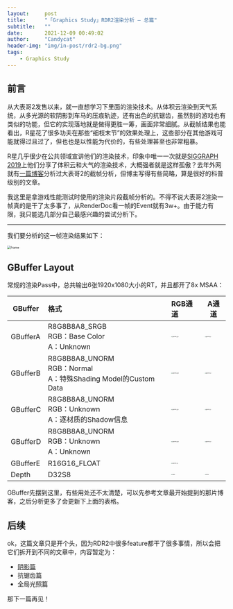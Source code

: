 ```yaml
---
layout:     post
title:      "「Graphics Study」RDR2渲染分析 — 总篇"
subtitle:   ""
date:       2021-12-09 00:49:02
author:     "Candycat"
header-img: "img/in-post/rdr2-bg.png"
tags:
    - Graphics Study
---
```


## 前言

从大表哥2发售以来，就一直想学习下里面的渲染技术。从体积云渲染到天气系统，从多光源的软阴影到车马的压痕轨迹，还有出色的抗锯齿，虽然别的游戏也有类似的功能，但它的实现落地就是做得更胜一筹，画面非常细腻。从截帧结果也能看出，R星花了很多功夫在那些“细枝末节”的效果处理上，这些部分在其他游戏可能就得过且过了，但也也是以性能为代价的，有些处理甚至也非常粗暴。

R星几乎很少在公共领域宣讲他们的渲染技术，印象中唯一一次就是[SIGGRAPH 2019](https://advances.realtimerendering.com/s2019/index.htm)上他们分享了体积云和大气的渲染技术，大概强者就是这样孤傲？去年外网就有[一篇博客](https://imgeself.github.io/posts/2020-06-19-graphics-study-rdr2/)分析过大表哥2的截帧分析，但博主写得有些简略，算是很好的科普级别的文章。

我这里是拿游戏性能测试时使用的渲染片段截帧分析的。不得不说大表哥2渲染一帧真的是干了太多事了，从RenderDoc看一帧的Event就有3w+。由于能力有限，我只能选几部分自己最感兴趣的尝试分析下。

---

我们要分析的这一帧渲染结果如下：

<img src="http://candycat1992.github.io/img/in-post/2021-12-09-rdr2-study/frame.jpg" alt="frame" style="zoom: 50%;" />

## GBuffer Layout

常规的渲染Pass中，总共输出6张1920x1080大小的RT，并且都开了8x MSAA：

|GBuffer    |格式       | RGB通道 | A通道 |
|-----------|:----------|:----------|-----------|
|GBufferA   |R8G8B8A8_SRGB<br />RGB：Base Color<br />A：Unknown  | <img src="http://candycat1992.github.io/img/in-post/2021-12-09-rdr2-study/gbuffera_rgb.jpg" alt="gbuffera_rgb" style="zoom:15%;" /> |<img src="http://candycat1992.github.io/img/in-post/2021-12-09-rdr2-study/gbuffera_a.jpg" alt="gbuffera_a" style="zoom:15%;" />|
|GBufferB   |R8G8B8A8_UNORM<br />RGB：Normal<br />A：特殊Shading Model的Custom Data |<img src="http://candycat1992.github.io/img/in-post/2021-12-09-rdr2-study/gbufferb_rgb.jpg" alt="gbufferb_rgb" style="zoom:15%;" />|<img src="http://candycat1992.github.io/img/in-post/2021-12-09-rdr2-study/gbufferb_a.jpg" alt="gbufferb_a" style="zoom:15%;" />|
|GBufferC   |R8G8B8A8_UNORM<br />RGB：Unknown<br />A：逐材质的Shadow信息 |<img src="http://candycat1992.github.io/img/in-post/2021-12-09-rdr2-study/gbufferc_rgb.jpg" alt="gbufferc_rgb" style="zoom:15%;" />|<img src="http://candycat1992.github.io/img/in-post/2021-12-09-rdr2-study/gbufferc_a.jpg" alt="gbufferc_a" style="zoom:15%;" />|
|GBufferD   |R8G8B8A8_UNORM<br />RGB：Unknown<br />A：Unknown |<img src="http://candycat1992.github.io/img/in-post/2021-12-09-rdr2-study/gbufferd_rgb.jpg" alt="gbufferd_rgb" style="zoom:15%;" />|<img src="http://candycat1992.github.io/img/in-post/2021-12-09-rdr2-study/gbufferd_a.jpg" alt="gbufferd_a" style="zoom:15%;" />|
|GBufferE   |R16G16_FLOAT   |<img src="http://candycat1992.github.io/img/in-post/2021-12-09-rdr2-study/gbuffere_rg.jpg" alt="gbuffere_rg" style="zoom:15%;" />||
|Depth      |D32S8          |<img src="http://candycat1992.github.io/img/in-post/2021-12-09-rdr2-study/depth.jpg" alt="depth" style="zoom:15%;" />|<img src="http://candycat1992.github.io/img/in-post/2021-12-09-rdr2-study/stencil.jpg" alt="stencil" style="zoom:15%;" />|

GBuffer先摆到这里，有些用处还不太清楚，可以先参考文章最开始提到的那片博客，之后分析更多了会更新下上面的表格。

## 后续

ok，这篇文章只是开个头，因为RDR2中很多feature都干了很多事情，所以会把它们拆开到不同的文章中，内容暂定为：

* [阴影篇](http://candycat1992.github.io/2021/12/12/rdr2-shadows/)
* 抗锯齿篇
* 全局光照篇

那下一篇再见！